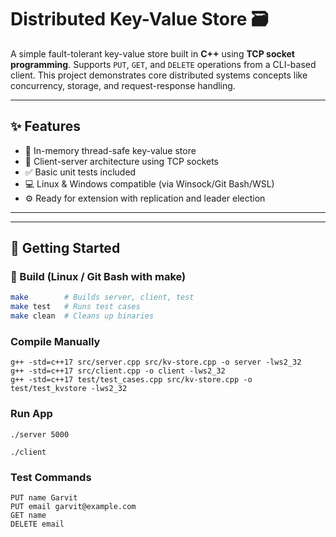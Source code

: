 # Distributed Key-Value Store 🗃️

A simple fault-tolerant key-value store built in **C++** using **TCP socket programming**. Supports `PUT`, `GET`, and `DELETE` operations from a CLI-based client. This project demonstrates core distributed systems concepts like concurrency, storage, and request-response handling.

---

## ✨ Features

- 🔐 In-memory thread-safe key-value store
- 📡 Client-server architecture using TCP sockets
- ✅ Basic unit tests included
- 💻 Linux & Windows compatible (via Winsock/Git Bash/WSL)
- ⚙️ Ready for extension with replication and leader election

---

---

## 🚀 Getting Started

### 🔧 Build (Linux / Git Bash with make)

```bash
make        # Builds server, client, test
make test   # Runs test cases
make clean  # Cleans up binaries

```
### Compile Manually 
```
g++ -std=c++17 src/server.cpp src/kv-store.cpp -o server -lws2_32
g++ -std=c++17 src/client.cpp -o client -lws2_32
g++ -std=c++17 test/test_cases.cpp src/kv-store.cpp -o test/test_kvstore -lws2_32

```
### Run App

```
./server 5000
```

```
./client
```

### Test Commands
```
PUT name Garvit
PUT email garvit@example.com
GET name
DELETE email
```
